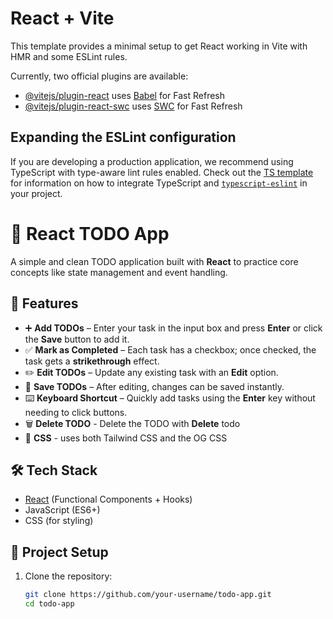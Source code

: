 # React + Vite

This template provides a minimal setup to get React working in Vite with HMR and some ESLint rules.

Currently, two official plugins are available:

- [@vitejs/plugin-react](https://github.com/vitejs/vite-plugin-react/blob/main/packages/plugin-react) uses [Babel](https://babeljs.io/) for Fast Refresh
- [@vitejs/plugin-react-swc](https://github.com/vitejs/vite-plugin-react/blob/main/packages/plugin-react-swc) uses [SWC](https://swc.rs/) for Fast Refresh

## Expanding the ESLint configuration

If you are developing a production application, we recommend using TypeScript with type-aware lint rules enabled. Check out the [TS template](https://github.com/vitejs/vite/tree/main/packages/create-vite/template-react-ts) for information on how to integrate TypeScript and [`typescript-eslint`](https://typescript-eslint.io) in your project.


# 📝 React TODO App

A simple and clean TODO application built with **React** to practice core concepts like state management and event handling.  

## 🚀 Features
- ➕ **Add TODOs** – Enter your task in the input box and press **Enter** or click the **Save** button to add it.
- ✅ **Mark as Completed** – Each task has a checkbox; once checked, the task gets a **strikethrough** effect.
- ✏️ **Edit TODOs** – Update any existing task with an **Edit** option.
- 💾 **Save TODOs** – After editing, changes can be saved instantly.
- ⌨️ **Keyboard Shortcut** – Quickly add tasks using the **Enter** key without needing to click buttons.
- 🗑️ **Delete TODO** - Delete the TODO with **Delete** todo
- 🧹 **CSS** - uses both Tailwind CSS and the OG CSS

## 🛠️ Tech Stack
- [React](https://reactjs.org/) (Functional Components + Hooks)
- JavaScript (ES6+)
- CSS (for styling)

## 📂 Project Setup

1. Clone the repository:
   ```bash
   git clone https://github.com/your-username/todo-app.git
   cd todo-app
